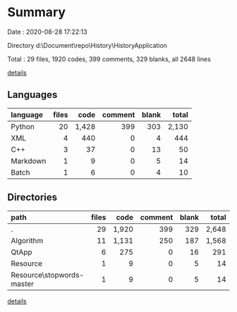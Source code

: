 # Summary

Date : 2020-08-28 17:22:13

Directory d:\Document\repo\History\HistoryApplication

Total : 29 files,  1920 codes, 399 comments, 329 blanks, all 2648 lines

[details](details.md)

## Languages
| language | files | code | comment | blank | total |
| :--- | ---: | ---: | ---: | ---: | ---: |
| Python | 20 | 1,428 | 399 | 303 | 2,130 |
| XML | 4 | 440 | 0 | 4 | 444 |
| C++ | 3 | 37 | 0 | 13 | 50 |
| Markdown | 1 | 9 | 0 | 5 | 14 |
| Batch | 1 | 6 | 0 | 4 | 10 |

## Directories
| path | files | code | comment | blank | total |
| :--- | ---: | ---: | ---: | ---: | ---: |
| . | 29 | 1,920 | 399 | 329 | 2,648 |
| Algorithm | 11 | 1,131 | 250 | 187 | 1,568 |
| QtApp | 6 | 275 | 0 | 16 | 291 |
| Resource | 1 | 9 | 0 | 5 | 14 |
| Resource\stopwords-master | 1 | 9 | 0 | 5 | 14 |

[details](details.md)